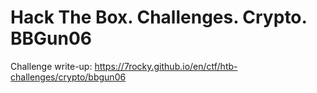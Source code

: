 # Hack The Box. Challenges. Crypto. BBGun06

Challenge write-up: https://7rocky.github.io/en/ctf/htb-challenges/crypto/bbgun06
